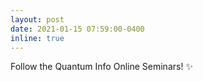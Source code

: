 ```yaml
---
layout: post
date: 2021-01-15 07:59:00-0400
inline: true
---
```


Follow the Quantum Info Online Seminars! :sparkles: 
